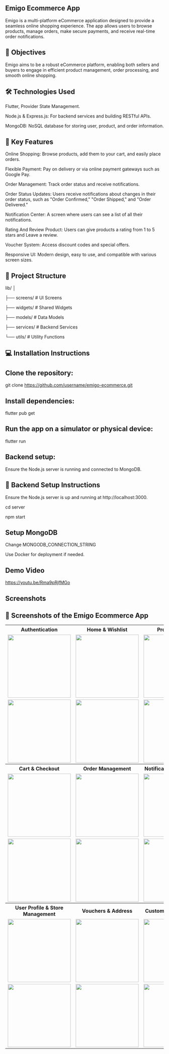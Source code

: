 ## Emigo Ecommerce App

Emigo is a multi-platform eCommerce application designed to provide a seamless online shopping experience. The app allows users to browse products, manage orders, make secure payments, and receive real-time order notifications.

## 🚀 Objectives

Emigo aims to be a robust eCommerce platform, enabling both sellers and buyers to engage in efficient product management, order processing, and smooth online shopping.

## 🛠️ Technologies Used

Flutter, Provider State Management.

Node.js & Express.js: For backend services and building RESTful APIs.

MongoDB: NoSQL database for storing user, product, and order information.

## 🌟 Key Features

Online Shopping: Browse products, add them to your cart, and easily place orders.

Flexible Payment: Pay on delivery or via online payment gateways such as Google Pay.

Order Management: Track order status and receive notifications.

Order Status Updates: Users receive notifications about changes in their order status, such as "Order Confirmed," "Order Shipped," and "Order Delivered."

Notification Center: A screen where users can see a list of all their notifications.

Rating And Review Product: Users can give products a rating from 1 to 5 stars and Leave a review.

Voucher System: Access discount codes and special offers.

Responsive UI: Modern design, easy to use, and compatible with various screen sizes.

## 📂 Project Structure

lib/
│

├── screens/            # UI Screens

├── widgets/            # Shared Widgets

├── models/             # Data Models

├── services/           # Backend Services

└── utils/              # Utility Functions

## 💻 Installation Instructions

## Clone the repository:

git clone https://github.com/username/emigo-ecommerce.git

## Install dependencies:

flutter pub get

## Run the app on a simulator or physical device:

flutter run

## Backend setup:

Ensure the Node.js server is running and connected to MongoDB.

## 🔧 Backend Setup Instructions

Ensure the Node.js server is up and running at http://localhost:3000.

cd server

npm start

## Setup MongoDB

Change MONGODB_CONNECTION_STRING

Use Docker for deployment if needed.

## Demo Video

https://youtu.be/Rma9pRjfMGo

## Screenshots

<h2>📱 Screenshots of the Emigo Ecommerce App</h2>

<table>
  <tr>
    <th>Authentication</th>
    <th>Home & Wishlist</th>
    <th>Product Pages</th>
  </tr>
  <tr>
    <td><img src="https://github.com/seven1106/Flutter-E-commerce-App/blob/master/ss/log.png?raw=true" width="200"></td>
    <td><img src="https://github.com/seven1106/Flutter-E-commerce-App/blob/master/ss/home.png?raw=true" width="200"></td>
    <td><img src="https://github.com/seven1106/Flutter-E-commerce-App/blob/master/ss/product_detail.png?raw=true" width="200"></td>
  </tr>
  <tr>
    <td><img src="https://github.com/seven1106/Flutter-E-commerce-App/blob/master/ss/reg.png?raw=true" width="200"></td>
    <td><img src="https://github.com/seven1106/Flutter-E-commerce-App/blob/master/ss/wishl.png?raw=true" width="200"></td>
    <td><img src="https://github.com/seven1106/Flutter-E-commerce-App/blob/master/ss/rating.png?raw=true" width="200"></td>
  </tr>

  <tr>
    <th>Cart & Checkout</th>
    <th>Order Management</th>
    <th>Notifications & Analytics</th>
  </tr>
  <tr>
    <td><img src="https://github.com/seven1106/Flutter-E-commerce-App/blob/master/ss/cart.png?raw=true" width="200"></td>
    <td><img src="https://github.com/seven1106/Flutter-E-commerce-App/blob/master/ss/order_detail.png?raw=true" width="200"></td>
    <td><img src="https://github.com/seven1106/Flutter-E-commerce-App/blob/master/ss/noti.png?raw=true" width="200"></td>
  </tr>
  <tr>
    <td><img src="https://github.com/seven1106/Flutter-E-commerce-App/blob/master/ss/checkout_gpay.png?raw=true" width="200"></td>
    <td><img src="https://github.com/seven1106/Flutter-E-commerce-App/blob/master/ss/my_order.png?raw=true" width="200"></td>
    <td><img src="https://github.com/seven1106/Flutter-E-commerce-App/blob/master/ss/analytics_screen.png?raw=true" width="200"></td>
  </tr>

  <tr>
    <th>User Profile & Store Management</th>
    <th>Vouchers & Address</th>
    <th>Customer & Ad Tracking</th>
  </tr>
  <tr>
    <td><img src="https://github.com/seven1106/Flutter-E-commerce-App/blob/master/ss/mu_account.png?raw=true" width="200"></td>
    <td><img src="https://github.com/seven1106/Flutter-E-commerce-App/blob/master/ss/voucher_screen.png?raw=true" width="200"></td>
    <td><img src="https://github.com/seven1106/Flutter-E-commerce-App/blob/master/ss/customer_tracking.png?raw=true" width="200"></td>
  </tr>
  <tr>
    <td><img src="https://github.com/seven1106/Flutter-E-commerce-App/blob/master/ss/my_store.png?raw=true" width="200"></td>
    <td><img src="https://github.com/seven1106/Flutter-E-commerce-App/blob/master/ss/add_voucher.png?raw=true" width="200"></td>
    <td><img src="https://github.com/seven1106/Flutter-E-commerce-App/blob/master/ss/ad_tracking.png?raw=true" width="200"></td>
  </tr>
</table>



